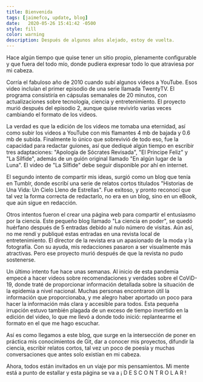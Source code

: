 ```yaml
---
title: Bienvenida
tags: [jaimefco, update, blog]
date:   2020-05-26 15:41:42 -0500
style: fill
color: warning
description: Después de algunos años alejado, estoy de vuelta.
---
```


Hace algún tiempo que quise tener un sitio propio, plenamente configurable y que fuera del todo mío, donde pudiera expresar todo lo que atraviesa por mi cabeza.

Corría el fabuloso año de 2010 cuando subí algunos videos a YouTube. Esos video incluían el primer episodio de una serie llamada TwentyTV. El programa consistiría en cápsulas semanales de 20 minutos, con actualizaciones sobre tecnología, ciencia y entretenimiento. El proyecto murió después del episodio 2, aunque quise revivirlo varias veces cambiando el formato de los videos.

La verdad es que la edición de los videos me tomaba una eternidad, así como subir los videos a YouTube con mis flamantes 4 mb de bajada y 0.6 mb de subida. Finalmente lo único que sobrevivió de todo eso, fue la capacidad para redactar guiones, así que dediqué algún tiempo en escribir tres adaptaciones: "Apología de Sócrates Revisada", "El Príncipe Feliz" y "La Sílfide", además de un guión original llamado "En algún lugar de la Luna". El video de "La Sílfide" debe seguir disponible por ahí en internet.

El segundo intento de compartir mis ideas, surgió como un blog que tenía en Tumblr, donde escribí una serie de relatos cortos titulados "Historias de Una Vida: Un Cielo Lleno de Estrellas". Fue exitoso, y pronto reconocí que tal vez la forma correcta de redactarlo, no era en un blog, sino en un eBook, que aún sigue en redacción.

Otros intentos fueron el crear una página web para compartir el entusiasmo por la ciencia. Este pequeño blog llamado "La ciencia en poder", se quedó huérfano después de 5 entradas debido al nulo número de visitas. Aún así, no me rendí y publiqué estas entradas en una revista local de entretenimiento. El director de la revista era un apasionado de la moda y la fotografía. Con su ayuda, mis redacciones pasaron a ser visualmente más atractivas. Pero ese proyecto murió después de que la revista no pudo sostenerse.

Un último intento fue hace unas semanas. Al inicio de esta pandemia empecé a hacer videos sobre recomendaciones y verdades sobre el CoViD-19, donde traté de proporcionar información detallada sobre la situación de la epidemia a nivel nacional. Muchas personas encontraron útil la información que proporcionaba, y me alegro haber aportado un poco para hacer la información más clara y accesible para todos. Esta pequeña irrupción estuvo también plagada de un exceso de tiempo invertido en la edición del video, lo que me llevó a donde todo inició: replantearme el formato en el que me hago escuchar.

Así es como llegamos a este blog, que surge en la intersección de poner en práctica mis conocimientos de Git, dar a conocer mis proyectos, difundir la ciencia, escribir relatos cortos, tal vez un poco de poesía y muchas conversaciones que antes solo existían en mi cabeza.

Ahora, todos están invitados en un viaje por mis pensamientos. Mi mente está a punto de estallar y esta página se va a ¡ D E S C O N T R O L A R !
